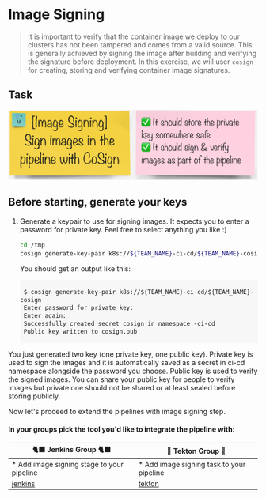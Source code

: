 # Image Signing

> It is important to verify that the container image we deploy to our clusters has not been tampered and comes from a valid source. This is generally achieved by signing the image after building and verifying the signature before deployment. In this exercise, we will user `cosign` for creating, storing and verifying container image signatures.

## Task

![task-image-signing](./images/task-image-signing.png)

## Before starting, generate your keys

1. Generate a keypair to use for signing images. It expects you to enter a password for private key. Feel free to select anything you like :)

    ```bash
    cd /tmp
    cosign generate-key-pair k8s://${TEAM_NAME}-ci-cd/${TEAM_NAME}-cosign
    ```

    You should get an output like this:
    <div class="highlight" style="background: #f7f7f7">
    <pre><code class="language-bash">
    $ cosign generate-key-pair k8s://${TEAM_NAME}-ci-cd/${TEAM_NAME}-cosign
    Enter password for private key: 
    Enter again: 
    Successfully created secret cosign in namespace <TEAM_NAME>-ci-cd
    Public key written to cosign.pub
    </code></pre></div>

You just generated two key (one private key, one public key). Private key is used to sign the images and it is automatically saved as a secret in ci-cd namespace alongside the password you choose. Public key is used to verify the signed images. You can share your public key for people to verify images but private one should not be shared or at least sealed before storing publicly.

Now let's proceed to extend the pipelines with image signing step.

#### In your groups pick the tool you'd like to integrate the pipeline with:

| 🐈‍⬛ **Jenkins Group** 🐈‍⬛  |  🐅 **Tekton Group** 🐅 |
|-----------------------|----------------------------|
| * Add image signing stage to your pipeline | * Add image signing task to your pipeline |
| [jenkins](3-revenge-of-the-automated-testing/8a-jenkins.md) | [tekton](3-revenge-of-the-automated-testing/8b-tekton.md) |
